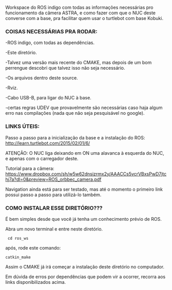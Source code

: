 Workspace do ROS indigo com todas as informações necessárias pro funcionamento da câmera ASTRA, e como fazer com que o NUC deste converse com a base, pra facilitar quem usar o turtlebot com base Kobuki.


### COISAS NECESSÁRIAS PRA RODAR:

-ROS indigo, com todas as dependências.

-Este diretório.

-Talvez uma versão mais recente do CMAKE, mas depois de um bom perrengue descobri que talvez isso não seja necessário.

-Os arquivos dentro deste source.

-Rviz.

-Cabo USB-B, para ligar do NUC à base.

-certas regras UDEV que provavelmente são necessárias caso haja algum erro nas compilações (nada que não seja pesquisável no google).


### LINKS ÚTEIS:

Passo a passo para a inicialização da base e a instalação do ROS: http://learn.turtlebot.com/2015/02/01/6/

ATENÇÃO: O NUC liga deixando em ON uma alavanca à esquerda do NUC, e apenas com o carregador deste.

Tutorial para a câmera: https://www.dropbox.com/sh/w5w62dnsizrmx2y/AAACCs5vcrVBxsPwD7jtchj7a?dl=0&preview=ROS_orbbec_camera.pdf

Navigation ainda está para ser testado, mas até o momento o primeiro link possui passo a passo para utilizá-lo também.


### COMO INSTALAR ESSE DIRETÓRIO???

É bem simples desde que você já tenha um conhecimento prévio de ROS.

Abra um novo terminal e entre neste diretório.
```
 cd ros_ws
```
após, rode este comando:
```
catkin_make
```

Assim o CMAKE já irá começar a instalação deste diretório no computador.

Em dúvida de erros por dependências que podem vir a ocorrer, recorra aos links disponibilizados acima.



